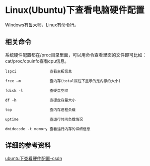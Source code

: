 # Linux(Ubuntu)下查看电脑硬件配置  

Windows有鲁大师，Linux有命令行。  

## 相关命令  
系统硬件配置都在/proc目录里面，可以用命令查看里面的文件即可比如：cat/proc/cpuinfo查看cpu信息。

```
lspci               查看主板信息

free –m             查内存(total属性下显示的是内存的大小)

fdisk -l            查硬盘空间

df -h               查硬盘容量大小

top                 查内存进程负载

uptime              查运行时间负载情况

dmidecode -t memory 查看运行内存的详细信息
```

## 详细的参考资料  
[ubuntu下查看硬件配置-csdn](https://blog.csdn.net/chuanyu/article/details/46611793)